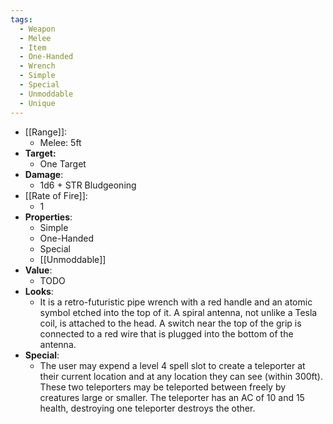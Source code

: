 ```yaml
---
tags:
  - Weapon
  - Melee
  - Item
  - One-Handed
  - Wrench
  - Simple
  - Special
  - Unmoddable
  - Unique
---
```

- [[Range]]:
	- Melee: 5ft
- **Target:**
	- One Target
- **Damage**:
	- 1d6 + STR Bludgeoning
- [[Rate of Fire]]:
	- 1
- **Properties**:
	- Simple
	- One-Handed
	- Special
	- [[Unmoddable]]
- **Value**:
	- TODO
- **Looks**:
	- It is a retro-futuristic pipe wrench with a red handle and an atomic symbol etched into the top of it. A spiral antenna, not unlike a Tesla coil, is attached to the head. A switch near the top of the grip is connected to a red wire that is plugged into the bottom of the antenna.
- **Special**:
	- The user may expend a level 4 spell slot to create a teleporter at their current location and at any location they can see (within 300ft). These two teleporters may be teleported between freely by creatures large or smaller. The teleporter has an AC of 10 and 15 health, destroying one teleporter destroys the other.
